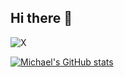 ## Hi there 👋

![X]([https://img.shields.io/badge/X-%23000000.svg?style=for-the-badge&logo=X&logoColor=white](https://x.com/itsmichaelallan))

[![Michael's GitHub stats](https://github-readme-stats.vercel.app/api?username=Odhiambo-Michael-Allan)](https://github.com/anuraghazra/github-readme-stats)

<!--
**Odhiambo-Michael-Allan/Odhiambo-Michael-Allan** is a ✨ _special_ ✨ repository because its `README.md` (this file) appears on your GitHub profile.

Here are some ideas to get you started:

- 🔭 I’m currently working on ...
- 🌱 I’m currently learning ...
- 👯 I’m looking to collaborate on ...
- 🤔 I’m looking for help with ...
- 💬 Ask me about ...
- 📫 How to reach me: ...
- 😄 Pronouns: ...
- ⚡ Fun fact: ...
-->
